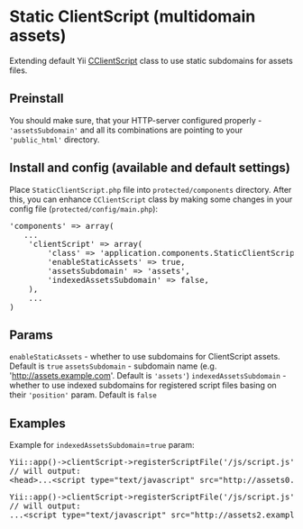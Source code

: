 Static ClientScript (multidomain assets)
========================================
Extending default Yii [CClientScript](https://github.com/yiisoft/yii/blob/master/framework/web/CClientScript.php) class to use static subdomains for assets files.

Preinstall
----------
You should make sure, that your HTTP-server configured properly - `'assetsSubdomain'` and all its combinations are pointing to your `'public_html'` directory.

Install and config (available and default settings)
---------------------------------------------------
Place `StaticClientScript.php` file into `protected/components` directory.
After this, you can enhance `CClientScript` class by making some changes in your config file (`protected/config/main.php`):

<pre>
'components' => array(
   ...
    'clientScript' => array(
        'class' => 'application.components.StaticClientScript',
        'enableStaticAssets' => true,
        'assetsSubdomain' => 'assets',
        'indexedAssetsSubdomain' => false,
    ),
    ...
)
</pre>

Params
------
`enableStaticAssets` - whether to use subdomains for ClientScript assets. Default is `true`
`assetsSubdomain` - subdomain name (e.g. 'http://assets.example.com'. Default is `'assets'`)
`indexedAssetsSubdomain` - whether to use indexed subdomains for registered script files basing on their `'position'` param. Default is `false`

Examples
--------
Example for `indexedAssetsSubdomain`=`true` param:

<pre>Yii::app()->clientScript->registerScriptFile('/js/script.js', CClientScript::POS_HEAD)
// will output:
&lt;head&gt;...&lt;script type=&quot;text/javascript&quot; src=&quot;http://assets0.example.com/js/script.js&quot;&gt;&lt;/script&gt;...&lt;/head&gt;&#10;</pre>

<pre>Yii::app()->clientScript->registerScriptFile('/js/script.js', CClientScript::POS_END)
// will output:
...&lt;script type=&quot;text/javascript&quot; src=&quot;http://assets2.example.com/js/script.js&quot;&gt;&lt;/script&gt;&lt;/body&gt;</pre>

